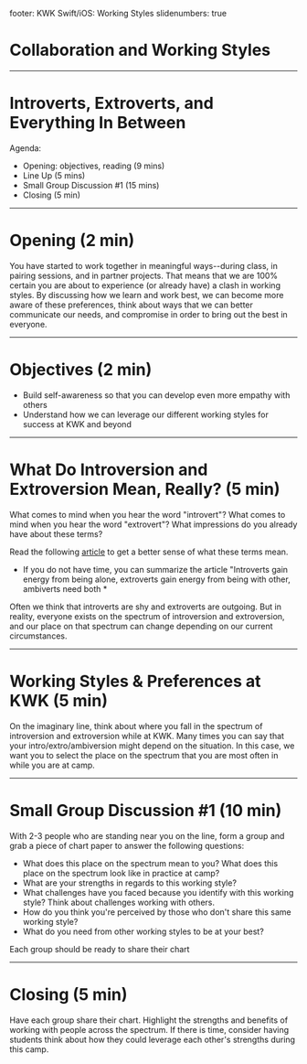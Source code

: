 footer: KWK Swift/iOS: Working Styles
slidenumbers: true

# Collaboration and Working Styles

---

# Introverts, Extroverts, and Everything In Between

Agenda:

* Opening: objectives, reading (9 mins)
* Line Up (5 mins)
* Small Group Discussion #1 (15 mins)
* Closing (5 min)

---

# Opening (2 min)

You have started to work together in meaningful ways--during class, in pairing sessions, and in partner projects.  That means that we are 100% certain you are about to experience (or already have) a clash in working styles. By discussing how we learn and work best, we can become more aware of these preferences, think about ways that we can better communicate our needs, and compromise in order to bring out the best in everyone.

---

# Objectives (2 min)

* Build self-awareness so that you can develop even more empathy with others
* Understand how we can leverage our different working styles for success at KWK and beyond

---

# What Do Introversion and Extroversion Mean, Really? (5 min)
What comes to mind when you hear the word "introvert"? What comes to mind when you hear the word "extrovert"? What impressions do you already have about these terms?

Read the following [article](https://www.fastcompany.com/3016031/leadership-now/are-you-an-introvert-or-an-extrovert-and-what-it-means-for-your-career) to get a better sense of what these terms mean.

* If you do not have time, you can summarize the article "Introverts gain energy from being alone, extroverts gain energy from being with other, ambiverts need both *

Often we think that introverts are shy and extroverts are outgoing. But in reality, everyone exists on the spectrum of introversion and extroversion, and our place on that spectrum can change depending on our current circumstances.

---

# Working Styles & Preferences at KWK (5 min)

On the imaginary line, think about where you fall in the spectrum of introversion and extroversion while at KWK. Many times you can say that your intro/extro/ambiversion might depend on the situation. In this case, we want you to select the place on the spectrum that you are most often in while you are at camp.   

---

# Small Group Discussion #1 (10 min)
With 2-3 people who are standing near you on the line, form a group and grab a piece of chart paper to answer the following questions:

* What does this place on the spectrum mean to you? What does this place on the spectrum look like in practice at camp?
* What are your strengths in regards to this working style?
* What challenges have you faced because you identify with this working style? Think about challenges working with others.
* How do you think you're perceived by those who don't share this same working style?
* What do you need from other working styles to be at your best?

Each group should be ready to share their chart

---

# Closing (5 min)

Have each group share their chart.  Highlight the strengths and benefits of working with people across the spectrum.  If there is time, consider having students think about how they could leverage each other's strengths during this camp.
